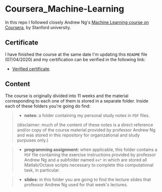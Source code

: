 # Coursera_Machine-Learning
In this repo I followed closely Andrew Ng's [Machine Learning course on Coursera](https://www.coursera.org/learn/machine-learning), by Stanford university.


## Certificate 

I have finished the course at the same date I'm updating this `README` file (07/04/2020) and my certification can be verified in the following link:

- [Verified certificate](coursera.org/verify/8FUVMLCKPZ6K). 


## Content

The course is originally divided into 11 weeks and the material corresponding to each one of them is stored in a separate folder. Inside each of these folders you're going do find: 

> - **notes:** a folder containing my personal study notes in `PDF` files. 
> 
> (disclaimer: much of the content of these notes is a direct reference and/or copy of the course material provided by professor Andrew Ng and was stored in this repository for organizational and study purpuses only.)

> - **programming assignment:** when applicable, this folder contains a `PDF` file containing the exercise instructions provided by professor Andrew Ng and a subfolder named `ex*` in which are stored all Matlab/Octave scripts necessary to complete this computational task, in particular. 

> - **slides:** in this folder you are going to find the lecture slides that professor Andrew Ng used for that week's lectures.

